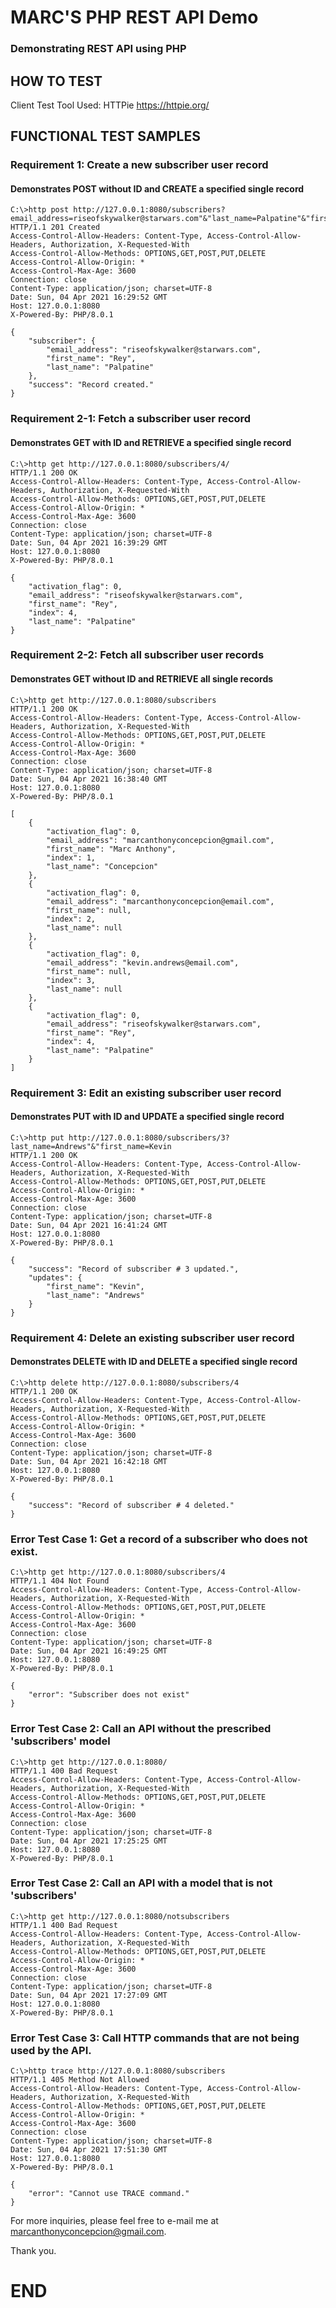 # MARC'S PHP REST API Demo
### Demonstrating REST API using PHP

## HOW TO TEST

Client Test Tool Used: 
HTTPie 
https://httpie.org/

## FUNCTIONAL TEST SAMPLES

### Requirement 1: Create a new subscriber user record

#### Demonstrates POST without ID and CREATE a specified single record
```
C:\>http post http://127.0.0.1:8080/subscribers?email_address=riseofskywalker@starwars.com"&"last_name=Palpatine"&"first_name=Rey
HTTP/1.1 201 Created
Access-Control-Allow-Headers: Content-Type, Access-Control-Allow-Headers, Authorization, X-Requested-With
Access-Control-Allow-Methods: OPTIONS,GET,POST,PUT,DELETE
Access-Control-Allow-Origin: *
Access-Control-Max-Age: 3600
Connection: close
Content-Type: application/json; charset=UTF-8
Date: Sun, 04 Apr 2021 16:29:52 GMT
Host: 127.0.0.1:8080
X-Powered-By: PHP/8.0.1

{
    "subscriber": {
        "email_address": "riseofskywalker@starwars.com",
        "first_name": "Rey",
        "last_name": "Palpatine"
    },
    "success": "Record created."
}
```

### Requirement 2-1: Fetch a subscriber user record

#### Demonstrates GET with ID and RETRIEVE a specified single record
```
C:\>http get http://127.0.0.1:8080/subscribers/4/
HTTP/1.1 200 OK
Access-Control-Allow-Headers: Content-Type, Access-Control-Allow-Headers, Authorization, X-Requested-With
Access-Control-Allow-Methods: OPTIONS,GET,POST,PUT,DELETE
Access-Control-Allow-Origin: *
Access-Control-Max-Age: 3600
Connection: close
Content-Type: application/json; charset=UTF-8
Date: Sun, 04 Apr 2021 16:39:29 GMT
Host: 127.0.0.1:8080
X-Powered-By: PHP/8.0.1

{
    "activation_flag": 0,
    "email_address": "riseofskywalker@starwars.com",
    "first_name": "Rey",
    "index": 4,
    "last_name": "Palpatine"
}
```

### Requirement 2-2: Fetch all subscriber user records

#### Demonstrates GET without ID and RETRIEVE all single records
```
C:\>http get http://127.0.0.1:8080/subscribers
HTTP/1.1 200 OK
Access-Control-Allow-Headers: Content-Type, Access-Control-Allow-Headers, Authorization, X-Requested-With
Access-Control-Allow-Methods: OPTIONS,GET,POST,PUT,DELETE
Access-Control-Allow-Origin: *
Access-Control-Max-Age: 3600
Connection: close
Content-Type: application/json; charset=UTF-8
Date: Sun, 04 Apr 2021 16:38:40 GMT
Host: 127.0.0.1:8080
X-Powered-By: PHP/8.0.1

[
    {
        "activation_flag": 0,
        "email_address": "marcanthonyconcepcion@gmail.com",
        "first_name": "Marc Anthony",
        "index": 1,
        "last_name": "Concepcion"
    },
    {
        "activation_flag": 0,
        "email_address": "marcanthonyconcepcion@email.com",
        "first_name": null,
        "index": 2,
        "last_name": null
    },
    {
        "activation_flag": 0,
        "email_address": "kevin.andrews@email.com",
        "first_name": null,
        "index": 3,
        "last_name": null
    },
    {
        "activation_flag": 0,
        "email_address": "riseofskywalker@starwars.com",
        "first_name": "Rey",
        "index": 4,
        "last_name": "Palpatine"
    }
]
```

### Requirement 3: Edit an existing subscriber user record

#### Demonstrates PUT with ID and UPDATE a specified single record
```
C:\>http put http://127.0.0.1:8080/subscribers/3?last_name=Andrews"&"first_name=Kevin
HTTP/1.1 200 OK
Access-Control-Allow-Headers: Content-Type, Access-Control-Allow-Headers, Authorization, X-Requested-With
Access-Control-Allow-Methods: OPTIONS,GET,POST,PUT,DELETE
Access-Control-Allow-Origin: *
Access-Control-Max-Age: 3600
Connection: close
Content-Type: application/json; charset=UTF-8
Date: Sun, 04 Apr 2021 16:41:24 GMT
Host: 127.0.0.1:8080
X-Powered-By: PHP/8.0.1

{
    "success": "Record of subscriber # 3 updated.",
    "updates": {
        "first_name": "Kevin",
        "last_name": "Andrews"
    }
}
```

### Requirement 4: Delete an existing subscriber user record

#### Demonstrates DELETE with ID and DELETE a specified single record
```
C:\>http delete http://127.0.0.1:8080/subscribers/4
HTTP/1.1 200 OK
Access-Control-Allow-Headers: Content-Type, Access-Control-Allow-Headers, Authorization, X-Requested-With
Access-Control-Allow-Methods: OPTIONS,GET,POST,PUT,DELETE
Access-Control-Allow-Origin: *
Access-Control-Max-Age: 3600
Connection: close
Content-Type: application/json; charset=UTF-8
Date: Sun, 04 Apr 2021 16:42:18 GMT
Host: 127.0.0.1:8080
X-Powered-By: PHP/8.0.1

{
    "success": "Record of subscriber # 4 deleted."
}
```

### Error Test Case 1: Get a record of a subscriber who does not exist.
```
C:\>http get http://127.0.0.1:8080/subscribers/4
HTTP/1.1 404 Not Found
Access-Control-Allow-Headers: Content-Type, Access-Control-Allow-Headers, Authorization, X-Requested-With
Access-Control-Allow-Methods: OPTIONS,GET,POST,PUT,DELETE
Access-Control-Allow-Origin: *
Access-Control-Max-Age: 3600
Connection: close
Content-Type: application/json; charset=UTF-8
Date: Sun, 04 Apr 2021 16:49:25 GMT
Host: 127.0.0.1:8080
X-Powered-By: PHP/8.0.1

{
    "error": "Subscriber does not exist"
}
```

### Error Test Case 2: Call an API without the prescribed 'subscribers' model
```
C:\>http get http://127.0.0.1:8080/
HTTP/1.1 400 Bad Request
Access-Control-Allow-Headers: Content-Type, Access-Control-Allow-Headers, Authorization, X-Requested-With
Access-Control-Allow-Methods: OPTIONS,GET,POST,PUT,DELETE
Access-Control-Allow-Origin: *
Access-Control-Max-Age: 3600
Connection: close
Content-Type: application/json; charset=UTF-8
Date: Sun, 04 Apr 2021 17:25:25 GMT
Host: 127.0.0.1:8080
X-Powered-By: PHP/8.0.1
```

### Error Test Case 2: Call an API with a model that is not 'subscribers'
```
C:\>http get http://127.0.0.1:8080/notsubscribers
HTTP/1.1 400 Bad Request
Access-Control-Allow-Headers: Content-Type, Access-Control-Allow-Headers, Authorization, X-Requested-With
Access-Control-Allow-Methods: OPTIONS,GET,POST,PUT,DELETE
Access-Control-Allow-Origin: *
Access-Control-Max-Age: 3600
Connection: close
Content-Type: application/json; charset=UTF-8
Date: Sun, 04 Apr 2021 17:27:09 GMT
Host: 127.0.0.1:8080
X-Powered-By: PHP/8.0.1
```

### Error Test Case 3: Call HTTP commands that are not being used by the API.
```
C:\>http trace http://127.0.0.1:8080/subscribers
HTTP/1.1 405 Method Not Allowed
Access-Control-Allow-Headers: Content-Type, Access-Control-Allow-Headers, Authorization, X-Requested-With
Access-Control-Allow-Methods: OPTIONS,GET,POST,PUT,DELETE
Access-Control-Allow-Origin: *
Access-Control-Max-Age: 3600
Connection: close
Content-Type: application/json; charset=UTF-8
Date: Sun, 04 Apr 2021 17:51:30 GMT
Host: 127.0.0.1:8080
X-Powered-By: PHP/8.0.1

{
    "error": "Cannot use TRACE command."
}
```
For more inquiries, please feel free to e-mail me at marcanthonyconcepcion@gmail.com.

Thank you.

# END
